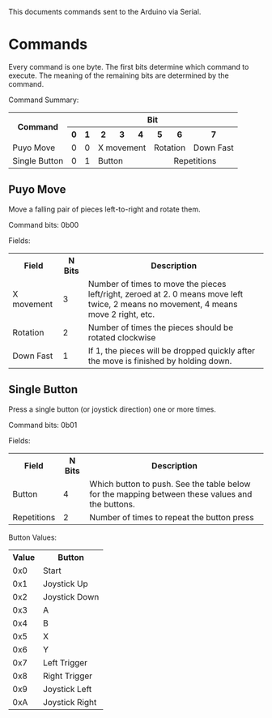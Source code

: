 
This documents commands sent to the Arduino via Serial.

Commands
========

Every command is one byte. The first bits determine which command to execute. The meaning of the remaining bits are determined by the command.

Command Summary:
<table>
    <tr>
        <th rowspan=2>Command</th>
        <th colspan=8>Bit</th>
    </tr>
    <tr>
        <th>0</th>
        <th>1</th>
        <th>2</th>
        <th>3</th>
        <th>4</th>
        <th>5</th>
        <th>6</th>
        <th>7</th>
    </tr>
    <tr>
        <td>Puyo Move</td>
        <td>0</td>
        <td>0</td>
        <td colspan=3>X movement</td>
        <td colspan=2>Rotation</td>
        <td>Down Fast</td>
    </tr>
    <tr>
        <td>Single Button</td>
        <td>0</td>
        <td>1</td>
        <td colspan=4>Button</td>
        <td colspan=2>Repetitions</td>
    </tr>
</table>


Puyo Move
---------

Move a falling pair of pieces left-to-right and rotate them.

Command bits: 0b00

Fields:

<table>
    <tr>
        <th>Field</th>
        <th>N Bits</th>
        <th>Description</th>
    </tr>
    <tr>
        <td>X movement</td>
        <td>3</td>
        <td>Number of times to move the pieces left/right, zeroed at 2. 0 means move left twice, 2 means no movement, 4 means move 2 right, etc.</td>
    </tr>
    <tr>
        <td>Rotation</td>
        <td>2</td>
        <td>Number of times the pieces should be rotated clockwise</td>
    </tr>
    <tr>
        <td>Down Fast</td>
        <td>1</td>
        <td>If 1, the pieces will be dropped quickly after the move is finished by holding down.</td>
    </tr>
</table>

Single Button
-------------

Press a single button (or joystick direction) one or more times.

Command bits: 0b01

Fields:

<table>
    <tr>
        <th>Field</th>
        <th>N Bits</th>
        <th>Description</th>
    </tr>
    <tr>
        <td>Button</td>
        <td>4</td>
        <td>Which button to push. See the table below for the mapping between these values and the buttons.</td>
    </tr>
    <tr>
        <td>Repetitions</td>
        <td>2</td>
        <td>Number of times to repeat the button press</td>
    </tr>
</table>

Button Values:
<table>
    <tr><th>Value</th><th>Button</th></tr>
    <tr><td>0x0</td><td>Start</td></td>
    <tr><td>0x1</td><td>Joystick Up</td></td>
    <tr><td>0x2</td><td>Joystick Down</td></td>
    <tr><td>0x3</td><td>A</td></td>
    <tr><td>0x4</td><td>B</td></td>
    <tr><td>0x5</td><td>X</td></td>
    <tr><td>0x6</td><td>Y</td></td>
    <tr><td>0x7</td><td>Left Trigger</td></td>
    <tr><td>0x8</td><td>Right Trigger</td></td>
    <tr><td>0x9</td><td>Joystick Left</td></td>
    <tr><td>0xA</td><td>Joystick Right</td></td>
</table>
